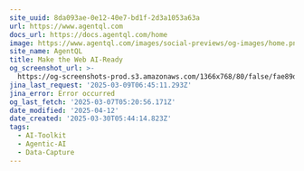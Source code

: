```yaml
---
site_uuid: 8da093ae-0e12-40e7-bd1f-2d3a1053a63a
url: https://www.agentql.com
docs_url: https://docs.agentql.com/home
image: https://www.agentql.com/images/social-previews/og-images/home.png
site_name: AgentQL
title: Make the Web AI-Ready
og_screenshot_url: >-
  https://og-screenshots-prod.s3.amazonaws.com/1366x768/80/false/fae89d34a3d415c166516d7317a30624bd8997c7473419fe0760af28e572e4a7.jpeg
jina_last_request: '2025-03-09T06:45:11.293Z'
jina_error: Error occurred
og_last_fetch: '2025-03-07T05:20:56.171Z'
date_modified: '2025-04-12'
date_created: '2025-03-30T05:44:14.823Z'
tags:
  - AI-Toolkit
  - Agentic-AI
  - Data-Capture
---
```




























































































































































































































































































